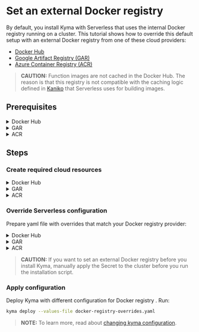 # Set an external Docker registry

By default, you install Kyma with Serverless that uses the internal Docker registry running on a cluster. This tutorial shows how to override this default setup with an external Docker registry from one of these cloud providers:

- [Docker Hub](https://hub.docker.com/)
- [Google Artifact Registry (GAR)](https://cloud.google.com/artifact-registry)
- [Azure Container Registry (ACR)](https://azure.microsoft.com/en-us/services/container-registry/)

>**CAUTION:** Function images are not cached in the Docker Hub. The reason is that this registry is not compatible with the caching logic defined in [Kaniko](https://cloud.google.com/cloud-build/docs/kaniko-cache) that Serverless uses for building images.

## Prerequisites

<div tabs name="prerequisites" group="external-docker-registry">
  <details>
  <summary label="docker-hub">
  Docker Hub
  </summary>

- [kubectl](https://kubernetes.io/docs/tasks/tools/install-kubectl/)

  </details>
  <details>
  <summary label="gar">
  GAR
  </summary>

- [kubectl](https://kubernetes.io/docs/tasks/tools/install-kubectl/)
- [gcloud](https://cloud.google.com/sdk/gcloud/)
- [Google Cloud Platform (GCP)](https://cloud.google.com) project

  </details>
  <details>
  <summary label="acr">
  ACR
  </summary>

- [kubectl](https://kubernetes.io/docs/tasks/tools/install-kubectl/)
- [Azure CLI](https://docs.microsoft.com/en-us/cli/azure)
- [Microsoft Azure](http://azure.com) subscription

  </details>
</div>

## Steps

### Create required cloud resources

<div tabs name="create-required-cloud-resources" group="external-docker-registry">
  <details>
  <summary label="docker-hub">
  Docker Hub
  </summary>

1. Run the `export {VARIABLE}={value}` command to set up these environment variables, where:

    - **USER_NAME** is the name of the account in the Docker Hub.
    - **PASSWORD** is the password for the account in the Docker Hub.
    - **SERVER_ADDRESS** is the server address of the Docker Hub. At the moment, Kyma only supports the `https://index.docker.io/v1/` server address.
    - **REGISTRY_ADDRESS** is the registry address in the Docker Hub.

    >**TIP:** Usually, the Docker registry address is the same as the account name.

    Example:

    ```bash
    export USER_NAME=kyma-rocks
    export PASSWORD=admin123
    export SERVER_ADDRESS=https://index.docker.io/v1/
    export REGISTRY_ADDRESS=kyma-rocks
    ```

  </details>
  <details>
  <summary label="gar">
  GAR
  </summary>

To use GAR, create a Google service account that has a private key and the **Storage Admin** role permissions. Follow these steps:

1. Run the `export {VARIABLE}={value}` command to set up these environment variables, where:

    - **SA_NAME** is the name of the service account.
    - **SA_DISPLAY_NAME** is the display name of the service account.
    - **PROJECT** is the GCP project ID.
    - **SECRET_FILE** is the path to the private key.
    - **ROLE** is the **Storage Admin** role bound to the service account.
    - **SERVER_ADDRESS** is the server address of the Docker registry.

    Example:

    ```bash
    export SA_NAME=my-service-account
    export SA_DISPLAY_NAME=service-account
    export PROJECT=test-project-012345
    export SECRET_FILE=my-private-key-path
    export ROLE=roles/storage.admin
    export SERVER_ADDRESS=gar.io
    ```

2. When you communicate with Google Cloud for the first time, set the context for your Google Cloud project. Run this command:

    ```bash
    gcloud config set project ${PROJECT}
    ```

3. Create a service account. Run:

    ```bash
    gcloud iam service-accounts create ${SA_NAME} --display-name ${SA_DISPLAY_NAME}
    ```

4. Add a policy binding for the **Storage Admin** role to the service account. Run:

    ```bash
    gcloud projects add-iam-policy-binding ${PROJECT} --member=serviceAccount:${SA_NAME}@${PROJECT}.iam.gserviceaccount.com --role=${ROLE}
    ```

5. Create a private key for the service account:

    ```bash
    gcloud iam service-accounts keys create ${SECRET_FILE} --iam-account=${SA_NAME}@${PROJECT}.iam.gserviceaccount.com
    ```

6. Export the private key as an environment variable:

    ```bash
    export GCS_KEY_JSON=$(< "$SECRET_FILE" base64 | tr -d '\n')
    ```

  </details>
  <details>
  <summary label="acr">
  ACR
  </summary>

Create an ACR and a service principal. Follow these steps:

1. Run the `export {VARIABLE}={value}` command to set up these environment variables, where:

    - **AZ_REGISTRY_NAME** is the name of the ACR.
    - **AZ_RESOURCE_GROUP** is the name of the resource group.
    - **AZ_RESOURCE_GROUP_LOCATION** is the location of the resource group.
    - **AZ_SUBSCRIPTION_ID** is the ID of the Azure subscription.
    - **AZ_SERVICE_PRINCIPAL_NAME** is the name of the Azure service principal.
    - **ROLE** is the **acrpush** role bound to the service principal.
    - **SERVER_ADDRESS** is the server address of the Docker registry.

    Example:

    ```bash
    export AZ_REGISTRY_NAME=registry
    export AZ_RESOURCE_GROUP=my-resource-group
    export AZ_RESOURCE_GROUP_LOCATION=westeurope
    export AZ_SUBSCRIPTION_ID=123456-123456-123456-1234567
    export AZ_SERVICE_PRINCIPAL_NAME=acr-service-principal
    export ROLE=acrpush
    export SERVER_ADDRESS=azurecr.io
    ```

2. When you communicate with Microsoft Azure for the first time, log into your Azure account. Run this command:

    ```bash
    az login
    ```

3. Create a resource group. Run:

    ```bash
    az group create --name ${AZ_RESOURCE_GROUP} --location ${AZ_RESOURCE_GROUP_LOCATION} --subscription ${AZ_SUBSCRIPTION_ID}
    ```

4. Create an ACR. Run:

    ```bash
    az acr create --name ${AZ_REGISTRY_NAME} --resource-group ${AZ_RESOURCE_GROUP} --subscription ${AZ_SUBSCRIPTION_ID} --sku {Basic, Classic, Premium, Standard}
    ```

5. Obtain the full ACR ID. Run:

    ```bash
    export AZ_REGISTRY_ID=$(az acr show --name ${AZ_REGISTRY_NAME} --query id --output tsv)
    ```

6. Create a service principal with rights scoped to the ACR. Run:

    ```bash
    export SP_PASSWORD=$(az ad sp create-for-rbac --name http://${AZ_SERVICE_PRINCIPAL_NAME} --scopes ${AZ_REGISTRY_ID} --role ${ROLE} --query password --output tsv)
    export SP_APP_ID=$(az ad sp show --id http://${AZ_SERVICE_PRINCIPAL_NAME} --query appId --output tsv)
    ```

   Alternatively, assign the desired role to the existing service principal. Run:

    ```bash
    export SP_APP_ID=$(az ad sp show --id http://${AZ_SERVICE_PRINCIPAL_NAME} --query appId --output tsv)
    export SP_PASSWORD=$(az ad sp show --id http://${AZ_SERVICE_PRINCIPAL_NAME} --query password --output tsv)
    az role assignment create --assignee ${SP_APP_ID} --scope ${AZ_REGISTRY_ID} --role ${ROLE}
    ```

  </details>
</div>

### Override Serverless configuration

Prepare yaml file with overrides that match your Docker registry provider:


<div tabs name="override" group="external-docker-registry">
  <details>
  <summary label="docker-hub">
  Docker Hub
  </summary>

```bash
cat > docker-registry-overrides.yaml <<EOF
serverless:
  dockerRegistry:
    enableInternal: false
    username: "${USER_NAME}"
    password: "${PASSWORD}"
    serverAddress: "${SERVER_ADDRESS}"
    registryAddress: "${REGISTRY_ADDRESS}"
EOF
```

  </details>
  <details>
  <summary label="gar">
  GAR
  </summary>

```bash
cat > docker-registry-overrides.yaml <<EOF
serverless:
  dockerRegistry:
    enableInternal: false
    username: "_json_key"
    password: "${GCS_KEY_JSON}"
    serverAddress: "${SERVER_ADDRESS}"
    registryAddress: "${SERVER_ADDRESS}/${PROJECT}"
EOF
```

  </details>
  <details>
  <summary label="acr">
  ACR
  </summary>

```bash
cat > docker-registry-overrides.yaml <<EOF
serverless:
  dockerRegistry:
    enableInternal: false 
    username: "${SP_APP_ID}" 
    password: "${SP_PASSWORD}" 
    serverAddress: "${AZ_REGISTRY_NAME}.${SERVER_ADDRESS}" 
    registryAddress: "${AZ_REGISTRY_NAME}.${SERVER_ADDRESS}" 
EOF
```

  </details>
</div>

>**CAUTION:** If you want to set an external Docker registry before you install Kyma, manually apply the Secret to the cluster before you run the installation script.

### Apply configuration

Deploy Kyma with different configuration for Docker registry . Run:

```bash
kyma deploy --values-file docker-registry-overrides.yaml
```

> **NOTE:** To learn more, read about [changing kyma configuration](../../04-operation-guides/operations/03-change-kyma-config-values.md).

